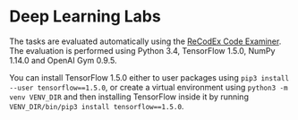 # Deep Learning Labs

The tasks are evaluated automatically using the [ReCodEx Code
Examiner](https://recodex.mff.cuni.cz/). The evaluation is
performed using Python 3.4, TensorFlow 1.5.0, NumPy 1.14.0
and OpenAI Gym 0.9.5.

You can install TensorFlow 1.5.0 either to user packages using
`pip3 install --user tensorflow==1.5.0`, or create a virtual
environment using `python3 -m venv VENV_DIR` and then installing
TensorFlow inside it by running `VENV_DIR/bin/pip3 install tensorflow==1.5.0`.
